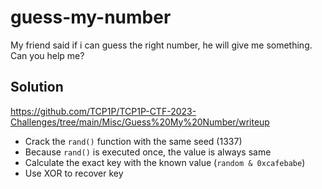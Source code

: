 # guess-my-number

My friend said if i can guess the right number, he will give me something. Can you help me?

## Solution

https://github.com/TCP1P/TCP1P-CTF-2023-Challenges/tree/main/Misc/Guess%20My%20Number/writeup


- Crack the `rand()` function with the same seed (1337)
- Because `rand()` is executed once, the value is always same
- Calculate the exact key with the known value (`random & 0xcafebabe`)
- Use XOR to recover key

